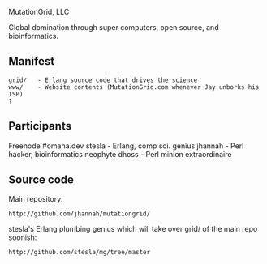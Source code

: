 MutationGrid, LLC

Global domination through super computers, open source, and bioinformatics.


Manifest
--------

    grid/   - Erlang source code that drives the science
    www/    - Website contents (MutationGrid.com whenever Jay unborks his ISP)
    ?


Participants
------------

Freenode #omaha.dev 
    stesla  - Erlang, comp sci. genius
    jhannah - Perl hacker, bioinformatics neophyte
    dhoss   - Perl minion extraordinaire


Source code
-----------
 
Main repository:
 
    http://github.com/jhannah/mutationgrid/
 
stesla's Erlang plumbing genius which will take over grid/ of the main repo
soonish:
 
    http://github.com/stesla/mg/tree/master

 
